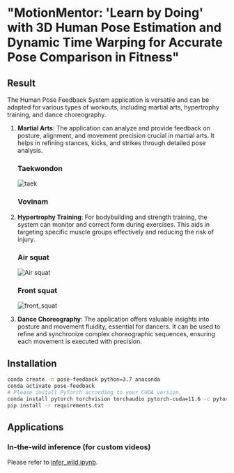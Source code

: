 # "MotionMentor: 'Learn by Doing' with 3D Human Pose Estimation and Dynamic Time Warping for Accurate Pose Comparison in Fitness"
## Result 
The Human Pose Feedback System application is versatile and can be adapted for various types of workouts, including martial arts, hypertrophy training, and dance choreography. 

1. **Martial Arts**: The application can analyze and provide feedback on posture, alignment, and movement precision crucial in martial arts. It helps in refining stances, kicks, and strikes through detailed pose analysis. <br>
   ### Taekwondon <br>
   ![taek](https://github.com/vuxminhan/Human-pose-feedback-system/assets/54212949/52cc132e-8d50-4c1e-a9de-79ff95cac5b3)

   ### Vovinam
   
   
2. **Hypertrophy Training**: For bodybuilding and strength training, the system can monitor and correct form during exercises. This aids in targeting specific muscle groups effectively and reducing the risk of injury.
   ### Air squat
   ![Air squat](https://github.com/vuxminhan/Human-pose-feedback-system/assets/54212949/187ae504-44b3-458c-a033-99c5bd4bd971)

   ### Front squat
   ![front_squat](https://github.com/vuxminhan/Human-pose-feedback-system/assets/54212949/84e177a9-b9b7-4c33-82da-49cb204650be)

4. **Dance Choreography**: The application offers valuable insights into posture and movement fluidity, essential for dancers. It can be used to refine and synchronize complex choreographic sequences, ensuring each movement is executed with precision.

## Installation

```bash
conda create -n pose-feedback python=3.7 anaconda
conda activate pose-feedback
# Please install PyTorch according to your CUDA version.
conda install pytorch torchvision torchaudio pytorch-cuda=11.6 -c pytorch -c nvidia
pip install -r requirements.txt
```


## Applications

### In-the-wild inference (for custom videos)

Please refer to [infer_wild.ipynb](infer_wild.ipynb).



